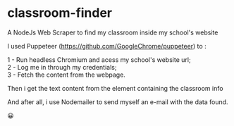 # classroom-finder
A NodeJs Web Scraper to find my classroom inside my school's website

I used Puppeteer (https://github.com/GoogleChrome/puppeteer) to : 

1 - Run headless Chromium and acess my school's website url; <br />
2 - Log me in through my credentials; <br />
3 - Fetch the content from the webpage. <br />

Then i get the text content from the element containing the classroom info

And after all, i use Nodemailer to send myself an e-mail with the data found.

😀
